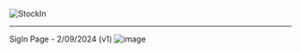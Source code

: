 ![StockIn](https://github.com/user-attachments/assets/c7b5e790-8599-41cc-91e2-94eff8d64cb4)



---

SigIn Page - 2/09/2024 (v1)
![image](https://github.com/user-attachments/assets/e9732f3f-c023-4a76-9b97-ff04af30ea63)

